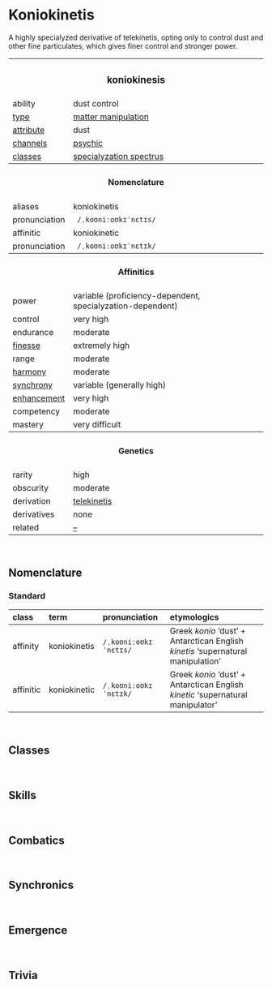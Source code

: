 # Koniokinetis

A highly specialyzed derivative of telekinetis, opting only to control dust and other fine particulates, which gives finer control and stronger power.


<table>
  <tr>
    <th colspan="2"> <h3> koniokinesis </h3> </th>
  </tr>
  <tr>
    <td> ability </td>
    <td> dust control </td>
  </tr>
  <tr>
    <td> <a href="../readme.md#types"> type </a> </td>
    <td> <a href="../readme.md#matter manipulation"> matter manipulation </a> </td>
  </tr>
  <tr>
    <td> <a href="../readme.md#attributes"> attribute </a> </td>
    <td> dust </td>
  </tr>
  <tr>
    <td> <a href="../readme.md#channels"> channels </a> </td>
    <td> <a href="../readme.md#psychic"> psychic </a> </td>
  </tr>
  <tr>
    <td> <a href="../readme.md#classes"> classes </a> </td>
    <td> <a href="../foundational principles of affinitics.md#specialyzation"> specialyzation spectrus </a> </td>
  </tr>
  <tr>
    <th colspan="2"> <h4> Nomenclature </h4> </th>
  </tr>
  <tr>
    <td> aliases </td>
    <td> koniokinetis </td>
  </tr>
  <tr>
    <td> pronunciation </td>
    <td> <code> /ˌkoʊniːoʊkɪˈnɛtɪs/ </code> </td>
  </tr>
  <tr>
    <td> affinitic </td>
    <td> koniokinetic </td>
  </tr>
  <tr>
    <td> pronunciation </td>
    <td> <code> /ˌkoʊniːoʊkɪˈnɛtɪk/ </code> </td>
  </tr>
  <tr>
    <th colspan="2"> <h4> Affinitics </h4> </th>
  </tr>
  <tr>
    <td> power </td>
    <td> variable (proficiency-dependent, specialyzation-dependent) </td>
  </tr>
  <tr>
    <td> control </td>
    <td> very high </td>
  </tr>
  <tr>
    <td> endurance </td>
    <td> moderate </td>
  </tr>
  <tr>
    <td> <a href="../readme.md#finesse"> finesse </a> </td>
    <td> extremely high </td>
  </tr>
  <tr>
    <td> range </td>
    <td> moderate </td>
  </tr>
  <tr>
    <td> <a href="../readme.md#harmony"> harmony </a> </td>
    <td> moderate </td>
  </tr>
  <tr>
    <td> <a href="../readme.md#synchrony"> synchrony </a> </td>
    <td> variable (generally high) </td>
  </tr>
  <tr>
    <td> <a href="../readme.md#enhancement"> enhancement </a> </td>
    <td> very high </td>
  </tr>
  <tr>
    <td> competency </td>
    <td> moderate </td>
  </tr>
  <tr>
    <td> mastery </td>
    <td> very difficult </td>
  </tr>
  <tr>
    <th colspan="2"> <h4> Genetics </h4> </th>
  </tr>
  <tr>
    <td> rarity </td>
    <td> high </td>
  </tr>
  <tr>
    <td> obscurity </td>
    <td> moderate </td>
  </tr>
  <tr>
    <td> derivation </td>
    <td> <a href="telekinetis.md"> telekinetis </a> </td>
  </tr>
  <tr>
    <td> derivatives </td>
    <td> none </td>
  </tr>
  <tr>
    <td> related </td>
    <td> <a href="–"> – </a> </td>
  </tr>
</table>


<br>


## Nomenclature

### Standard

| class | term | pronunciation | etymologics |
| :---- | :--- | :------------ | :---------- |
| affinity | koniokinetis | `/ˌkoʊniːoʊkɪˈnɛtɪs/` | Greek *konio* ‘dust’ + Antarctican English *kinetis* ‘supernatural manipulation’ |
| affinitic | koniokinetic | `/ˌkoʊniːoʊkɪˈnɛtɪk/` | Greek *konio* ‘dust’ + Antarctican English *kinetic* ‘supernatural manipulator’ |


<br>


## Classes


<br>


## Skills


<br>


## Combatics


<br>


## Synchronics


<br>


## Emergence


<br>


## Trivia
